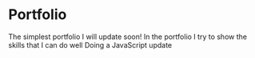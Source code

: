 # Portfolio
The simplest portfolio 
I will update soon!
In the portfolio I try to show the skills that I can do well
Doing a JavaScript update
